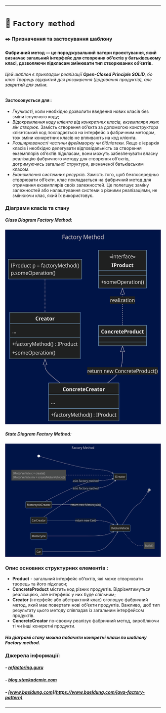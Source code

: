 ****
# :star2:  `Factory method`

### :black_nib:	Призначення та застосування шаблону
#### **Фабричний метод** — це породжувальний патерн проектування, який визначає загальний інтерфейс для створення об’єктів у батьківському класі, дозволяючи підкласам змінювати тип створюваних об’єктів.
###### Цей шаблон є прикладом реалізації **Open-Closed Principle SOLID**, бо клас Творець відкритий для розширення (додавання продуктів), але закритий для зміни.
#### **Застосовується для :**
- *Гнучкості*, коли необхідно дозволити введення нових класів без зміни існуючого коду;
- *Відокремлення коду клієнта від конкретних класів, екземпляри яких він створює.* Замість створення об’єкта за допомогою конструктора клієнтський код покладається на інтерфейс з фабричним методом, тож зміни конкретних класів не впливають на код клієнта.
- *Розширюваності частини фреймворку чи бібліотеки.* Якщо є ієрархія класів і необхідно делегувати відповідальність за створення екземплярів об’єктів підкласам, вони можуть забезпечувати власну реалізацію фабричного методу для створення об’єктів, дотримуючись загальної структури, визначеної батьківським класом.
- *Економлення системних ресурсів.* Замість того, щоб безпосередньо створювати об’єкти, клас покладається на фабричний метод для отримання екземплярів своїх залежностей. Це полегшує заміну залежностей або налаштування системи з різними реалізаціями, не змінюючи клас, який їх використовує.

### Діаграми класів та стану

##### Class Diagram Factory Method:
![Class](FactoryMethodClass.png)

##### State Diagram Factory Method:
![State](FactoryMethodState.png)

### Опис основних структурних елементів :
- **Product** - загальний інтерфейс об’єктів, які може створювати творець та його підкласи;
- **ConcreteProduct** містить код різних продуктів. Відрізнятимуться реалізацією, але інтерфейс у них буде спільним;
- **Creator** (інтерфейс або абстрактний клас) оголошує фабричний метод, який має повертати нові об’єкти продуктів. Важливо, щоб тип результату цього методу співпадав із загальним інтерфейсом продуктів.
- **ConcreteCreator** по-своєму реалізує фабричний метод, виробляючи ті чи інші конкретні продукти.
##### На діаграмі стану можна побачити конкретні класи по шаблону Factory method.

### Джерела інформації:
##### - [refactoring.guru](https://refactoring.guru/design-patterns/factory-method)
##### - [blog.stackademic.com](https://blog.stackademic.com/design-patterns-factory-method-2f7b0733286d)
##### - [www.baeldung.com](https://www.baeldung.com/java-factory-pattern)
****
